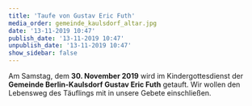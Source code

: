 ```yaml
---
title: 'Taufe von Gustav Eric Futh'
media_order: gemeinde_kaulsdorf_altar.jpg
date: '13-11-2019 10:47'
publish_date: '13-11-2019 10:47'
unpublish_date: '13-11-2019 10:47'
show_sidebar: false
---
```


Am Samstag, dem **30. November 2019** wird im Kindergottesdienst der **Gemeinde Berlin-Kaulsdorf Gustav Eric Futh**
getauft. Wir wollen den Lebensweg des Täuflings mit in unsere Gebete einschließen.